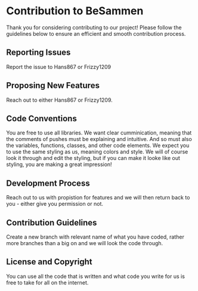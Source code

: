 # Contribution to BeSammen

Thank you for considering contributing to our project! Please follow the guidelines below to ensure an efficient and smooth contribution process.

## Reporting Issues

Report the issue to Hans867 or Frizzy1209

## Proposing New Features

Reach out to either Hans867 or Frizzy1209.

## Code Conventions

You are free to use all libraries. We want clear cumminication, meaning that the comments of pushes must be explaining and intuitive. And so must also the variables, functions, classes, and other code elements. We expect you to use the same styling as us, meaning colors and style. We will of course look it through and edit the styling, but if you can make it looke like out styling, you are making a great impression!

## Development Process

Reach out to us with propistion for features and we will then return back to you - either give you permission or not.

## Contribution Guidelines

Create a new branch with relevant name of what you have coded, rather more branches than a big on and we will look the code through.

## License and Copyright

You can use all the code that is written and what code you write for us is free to take for all on the internet.

